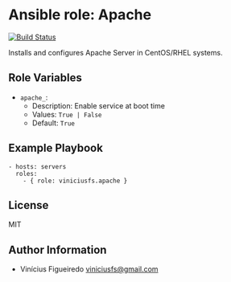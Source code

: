 # Ansible role: Apache

[![Build Status](https://travis-ci.org/viniciusfs/ansible-role-apache.svg?branch=master)](https://travis-ci.org/viniciusfs/ansible-role-apache)

Installs and configures Apache Server in CentOS/RHEL systems.


## Role Variables

* `apache_`:
    - Description: Enable service at boot time
    - Values: `True | False`
    - Default: `True`


## Example Playbook

    - hosts: servers
      roles:
        - { role: viniciusfs.apache }


## License

MIT


## Author Information

* Vinícius Figueiredo <viniciusfs@gmail.com>
